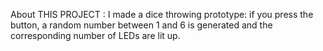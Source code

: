 
About THIS PROJECT : 
I made a dice throwing prototype: if you press the button, a random number between 1 and 6 is generated and the corresponding number of LEDs are lit up.
